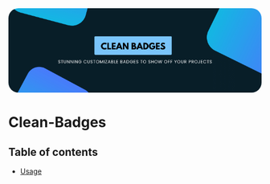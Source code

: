 <img src="https://github.com/swargarajbhowmik/Clean-Badges/blob/main/featured-2.png?raw=true" style="border-radius: 20px">


# Clean-Badges

## Table of contents
- [Usage](#usage)
